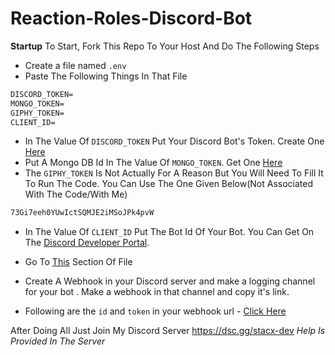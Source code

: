 # Reaction-Roles-Discord-Bot
**Startup**
To Start, Fork This Repo To Your Host And Do The Following Steps
- Create a file named `.env`
- Paste The Following Things In That File
```md
DISCORD_TOKEN=
MONGO_TOKEN=
GIPHY_TOKEN=
CLIENT_ID=
```
- In The Value Of `DISCORD_TOKEN` Put Your Discord Bot's Token. Create One [Here](https://discord.com/developers/applications)
- Put A Mongo DB Id In The Value Of `MONGO_TOKEN`. Get One [Here](https://mongodb.com)
- The `GIPHY_TOKEN` Is Not Actually For A Reason But You Will Need To Fill It To Run The Code. You Can Use The One Given Below(Not Associated With The Code/With Me)
```md
73Gi7eeh0YUwIctSQMJE2iMSoJPk4pvW
```
- In The Value Of `CLIENT_ID` Put The Bot Id Of Your Bot. You Can Get On The [Discord Developer Portal](https://discord.com/developers/applications).

- Go To [This](https://github.com/GripZViSx/Reaction-Roles-Discord-Bot/blob/main/src/config/webhooks.json) Section Of File
- Create A Webhook in your Discord server and make a logging channel for your bot . Make a webhook in that channel and copy it's link.
- Following are the `id` and `token` in your webhook url - [Click Here](https://media.discordapp.net/attachments/947480428481224758/1041745689715146814/km_20221114_720p.gif)

After Doing All Just Join My Discord Server
https://dsc.gg/stacx-dev
*Help Is Provided In The Server*
